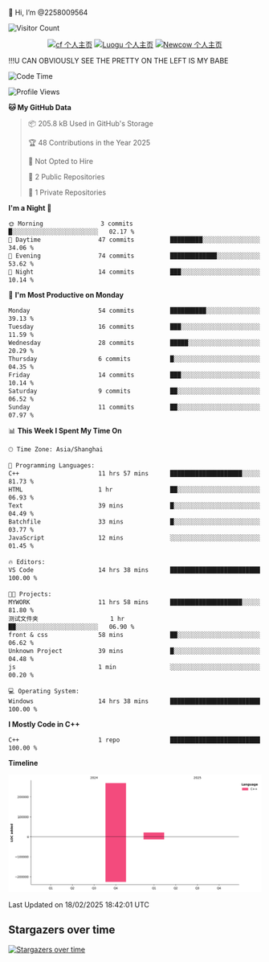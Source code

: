  👋 Hi, I’m @2258009564

![Visitor Count](https://profile-counter.glitch.me/{2258009564}/count.svg)

<!---
2258009564/2258009564 is a ✨ special ✨ repository because its `README.md` (this file) appears on your GitHub profile.
You can click the Preview link to take a look at your changes.
--->

<div align="center">

[![cf 个人主页](https://img.shields.io/badge/codeforces-alisa22580-yellow)](https://codeforces.com/profile/alisa22580)
[![Luogu 个人主页](https://img.shields.io/badge/Luogu-alisa_kujou-blue)](https://www.luogu.com.cn/user/1440708)
[![Newcow 个人主页](https://img.shields.io/badge/nowcoder-lzy-blue)](https://ac.nowcoder.com/acm/contest/profile/51334038)

</div>

!!!U CAN OBVIOUSLY SEE THE PRETTY ON THE LEFT IS MY BABE



<!--START_SECTION:waka-->
![Code Time](http://img.shields.io/badge/Code%20Time-95%20hrs%2033%20mins-blue)

![Profile Views](http://img.shields.io/badge/Profile%20Views-0-blue)

**🐱 My GitHub Data** 

> 📦 205.8 kB Used in GitHub's Storage 
 > 
> 🏆 48 Contributions in the Year 2025
 > 
> 🚫 Not Opted to Hire
 > 
> 📜 2 Public Repositories 
 > 
> 🔑 1 Private Repositories 
 > 
**I'm a Night 🦉** 

```text
🌞 Morning                3 commits           █░░░░░░░░░░░░░░░░░░░░░░░░   02.17 % 
🌆 Daytime                47 commits          █████████░░░░░░░░░░░░░░░░   34.06 % 
🌃 Evening                74 commits          █████████████░░░░░░░░░░░░   53.62 % 
🌙 Night                  14 commits          ███░░░░░░░░░░░░░░░░░░░░░░   10.14 % 
```
📅 **I'm Most Productive on Monday** 

```text
Monday                   54 commits          ██████████░░░░░░░░░░░░░░░   39.13 % 
Tuesday                  16 commits          ███░░░░░░░░░░░░░░░░░░░░░░   11.59 % 
Wednesday                28 commits          █████░░░░░░░░░░░░░░░░░░░░   20.29 % 
Thursday                 6 commits           █░░░░░░░░░░░░░░░░░░░░░░░░   04.35 % 
Friday                   14 commits          ███░░░░░░░░░░░░░░░░░░░░░░   10.14 % 
Saturday                 9 commits           ██░░░░░░░░░░░░░░░░░░░░░░░   06.52 % 
Sunday                   11 commits          ██░░░░░░░░░░░░░░░░░░░░░░░   07.97 % 
```


📊 **This Week I Spent My Time On** 

```text
🕑︎ Time Zone: Asia/Shanghai

💬 Programming Languages: 
C++                      11 hrs 57 mins      ████████████████████░░░░░   81.73 % 
HTML                     1 hr                ██░░░░░░░░░░░░░░░░░░░░░░░   06.93 % 
Text                     39 mins             █░░░░░░░░░░░░░░░░░░░░░░░░   04.49 % 
Batchfile                33 mins             █░░░░░░░░░░░░░░░░░░░░░░░░   03.77 % 
JavaScript               12 mins             ░░░░░░░░░░░░░░░░░░░░░░░░░   01.45 % 

🔥 Editors: 
VS Code                  14 hrs 38 mins      █████████████████████████   100.00 % 

🐱‍💻 Projects: 
MYWORK                   11 hrs 58 mins      ████████████████████░░░░░   81.80 % 
测试文件夹                    1 hr                ██░░░░░░░░░░░░░░░░░░░░░░░   06.90 % 
front & css              58 mins             ██░░░░░░░░░░░░░░░░░░░░░░░   06.62 % 
Unknown Project          39 mins             █░░░░░░░░░░░░░░░░░░░░░░░░   04.48 % 
js                       1 min               ░░░░░░░░░░░░░░░░░░░░░░░░░   00.20 % 

💻 Operating System: 
Windows                  14 hrs 38 mins      █████████████████████████   100.00 % 
```

**I Mostly Code in C++** 

```text
C++                      1 repo              █████████████████████████   100.00 % 
```



**Timeline**

![Lines of Code chart](https://raw.githubusercontent.com/2258009564/2258009564/main/assets/bar_graph.png)


 Last Updated on 18/02/2025 18:42:01 UTC
<!--END_SECTION:waka-->

## Stargazers over time
[![Stargazers over time](https://starchart.cc/2258009564/2258009564.svg?variant=adaptive)](https://starchart.cc/2258009564/2258009564)
